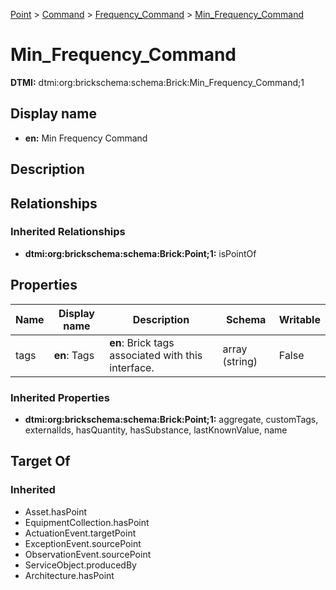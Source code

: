 [Point](../../Point.md) > [Command](../Command.md) > [Frequency_Command](Frequency_Command.md) > [Min_Frequency_Command](.)
# Min_Frequency_Command
**DTMI:** dtmi:org:brickschema:schema:Brick:Min_Frequency_Command;1
## Display name
- **en:** Min Frequency Command
## Description
## Relationships
### Inherited Relationships
* **dtmi:org:brickschema:schema:Brick:Point;1:** isPointOf
## Properties
|Name|Display name|Description|Schema|Writable|
|-|-|-|-|-|
|tags|**en**: Tags|**en**: Brick tags associated with this interface.|array (string)|False|
### Inherited Properties
* **dtmi:org:brickschema:schema:Brick:Point;1:** aggregate, customTags, externalIds, hasQuantity, hasSubstance, lastKnownValue, name
## Target Of
### Inherited
* Asset.hasPoint
* EquipmentCollection.hasPoint
* ActuationEvent.targetPoint
* ExceptionEvent.sourcePoint
* ObservationEvent.sourcePoint
* ServiceObject.producedBy
* Architecture.hasPoint
